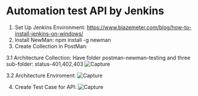Automation test API by Jenkins
==========================

1. Set Up Jenkins Environment: https://www.blazemeter.com/blog/how-to-install-jenkins-on-windows/
2. Install NewMan: npm install -g newman
3. Create Collection in PostMan:

  3.1 Architecture Collection: Have folder postman-newman-testing and three sub-folder: status-401,402,403
![Capture](https://user-images.githubusercontent.com/49127076/71408428-c619e580-2670-11ea-8027-27af519061e3.PNG)

  3.2 Architecture Enviroment:
![Capture](https://user-images.githubusercontent.com/49127076/71408503-1729d980-2671-11ea-9b5a-37b7872961c0.PNG)

4. Create Test Case for API: 
![Capture](https://user-images.githubusercontent.com/49127076/71409066-d6cb5b00-2672-11ea-86f6-572843965004.PNG)


